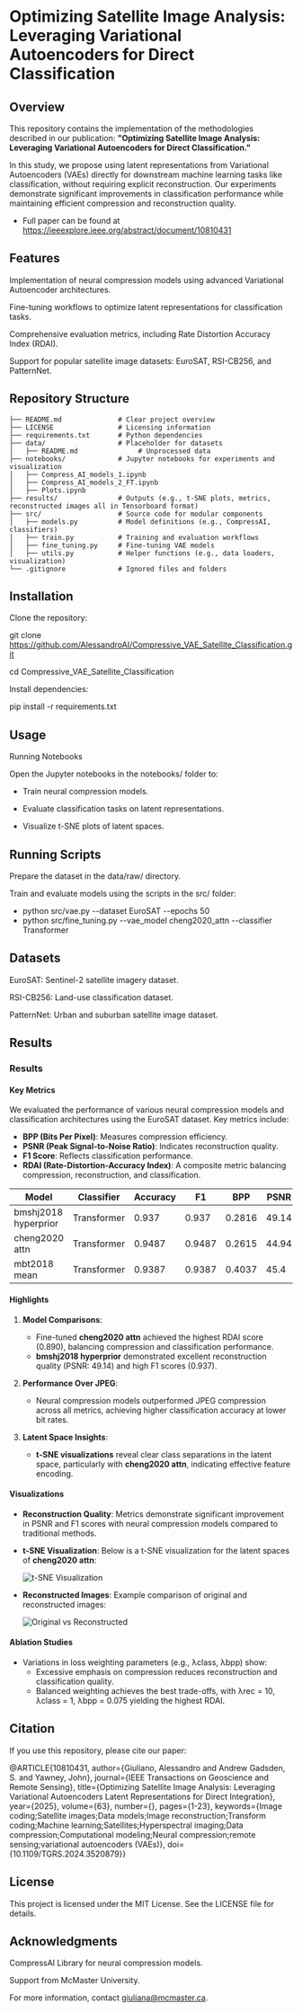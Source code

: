 # Optimizing Satellite Image Analysis: Leveraging Variational Autoencoders for Direct Classification

## Overview
This repository contains the implementation of the methodologies described in our publication:
**"Optimizing Satellite Image Analysis: Leveraging Variational Autoencoders for Direct Classification."**

In this study, we propose using latent representations from Variational Autoencoders (VAEs) directly for downstream machine learning tasks like classification, without requiring explicit reconstruction. Our experiments demonstrate significant improvements in classification performance while maintaining efficient compression and reconstruction quality.

- Full paper can be found at https://ieeexplore.ieee.org/abstract/document/10810431
## Features

Implementation of neural compression models using advanced Variational Autoencoder architectures.

Fine-tuning workflows to optimize latent representations for classification tasks.

Comprehensive evaluation metrics, including Rate Distortion Accuracy Index (RDAI).

Support for popular satellite image datasets: EuroSAT, RSI-CB256, and PatternNet.

## Repository Structure

```Compressive VAE for Satellite Classification/
├── README.md              # Clear project overview
├── LICENSE                # Licensing information
├── requirements.txt       # Python dependencies
├── data/                  # Placeholder for datasets
│   ├── README.md               # Unprocessed data
├── notebooks/             # Jupyter notebooks for experiments and visualization
│   ├── Compress_AI_models_1.ipynb
│   ├── Compress_AI_models_2_FT.ipynb
│   ├── Plots.ipynb
├── results/               # Outputs (e.g., t-SNE plots, metrics, reconstructed images all in Tensorboard format)
├── src/                   # Source code for modular components
│   ├── models.py          # Model definitions (e.g., CompressAI, classifiers)
│   ├── train.py           # Training and evaluation workflows
│   ├── fine_tuning.py     # Fine-tuning VAE models
│   ├── utils.py           # Helper functions (e.g., data loaders, visualization)
└── .gitignore             # Ignored files and folders
```

## Installation

Clone the repository:

git clone https://github.com/AlessandroAI/Compressive_VAE_Satellite_Classification.git

cd Compressive_VAE_Satellite_Classification

Install dependencies:

pip install -r requirements.txt

## Usage

Running Notebooks

Open the Jupyter notebooks in the notebooks/ folder to:

- Train neural compression models.

- Evaluate classification tasks on latent representations.

- Visualize t-SNE plots of latent spaces.

## Running Scripts

Prepare the dataset in the data/raw/ directory.

Train and evaluate models using the scripts in the src/ folder:

- python src/vae.py --dataset EuroSAT --epochs 50
- python src/fine_tuning.py --vae_model cheng2020_attn --classifier Transformer

## Datasets

EuroSAT: Sentinel-2 satellite imagery dataset.

RSI-CB256: Land-use classification dataset.

PatternNet: Urban and suburban satellite image dataset.

## Results

### Results

#### Key Metrics
We evaluated the performance of various neural compression models and classification architectures using the EuroSAT dataset. Key metrics include:
- **BPP (Bits Per Pixel)**: Measures compression efficiency.
- **PSNR (Peak Signal-to-Noise Ratio)**: Indicates reconstruction quality.
- **F1 Score**: Reflects classification performance.
- **RDAI (Rate-Distortion-Accuracy Index)**: A composite metric balancing compression, reconstruction, and classification.

| **Model**           | **Classifier** | **Accuracy** | **F1**  | **BPP**  | **PSNR**  | **RDAI**  |
|---------------------|----------------|--------------|---------|----------|-----------|-----------|
| bmshj2018 hyperprior | Transformer    | 0.937        | 0.937   | 0.2816   | 49.14     | 0.861     |
| cheng2020 attn       | Transformer    | 0.9487       | 0.9487  | 0.2615   | 44.94     | 0.890     |
| mbt2018 mean         | Transformer    | 0.9387       | 0.9387  | 0.4037   | 45.4      | 0.884     |

#### Highlights
1. **Model Comparisons**:
   - Fine-tuned **cheng2020 attn** achieved the highest RDAI score (0.890), balancing compression and classification performance.
   - **bmshj2018 hyperprior** demonstrated excellent reconstruction quality (PSNR: 49.14) and high F1 scores (0.937).

2. **Performance Over JPEG**:
   - Neural compression models outperformed JPEG compression across all metrics, achieving higher classification accuracy at lower bit rates.

3. **Latent Space Insights**:
   - **t-SNE visualizations** reveal clear class separations in the latent space, particularly with **cheng2020 attn**, indicating effective feature encoding.

#### Visualizations
- **Reconstruction Quality**: Metrics demonstrate significant improvement in PSNR and F1 scores with neural compression models compared to traditional methods.

- **t-SNE Visualization**:
  Below is a t-SNE visualization for the latent spaces of **cheng2020 attn**:

  ![t-SNE Visualization](results/images/cheng_2020_attn_6.png)

- **Reconstructed Images**:
  Example comparison of original and reconstructed images:

  ![Original vs Reconstructed](results/images/original_vs_reconstructed.png)


#### Ablation Studies
- Variations in loss weighting parameters (e.g., λclass, λbpp) show:
  - Excessive emphasis on compression reduces reconstruction and classification quality.
  - Balanced weighting achieves the best trade-offs, with λrec = 10, λclass = 1, λbpp = 0.075 yielding the highest RDAI.




## Citation

If you use this repository, please cite our paper:

@ARTICLE{10810431,
  author={Giuliano, Alessandro and Andrew Gadsden, S. and Yawney, John},
  journal={IEEE Transactions on Geoscience and Remote Sensing}, 
  title={Optimizing Satellite Image Analysis: Leveraging Variational Autoencoders Latent Representations for Direct Integration}, 
  year={2025},
  volume={63},
  number={},
  pages={1-23},
  keywords={Image coding;Satellite images;Data models;Image reconstruction;Transform coding;Machine learning;Satellites;Hyperspectral imaging;Data compression;Computational modeling;Neural compression;remote sensing;variational autoencoders (VAEs)},
  doi={10.1109/TGRS.2024.3520879}}

## License

This project is licensed under the MIT License. See the LICENSE file for details.

## Acknowledgments

CompressAI Library for neural compression models.

Support from McMaster University.

For more information, contact giuliana@mcmaster.ca.

